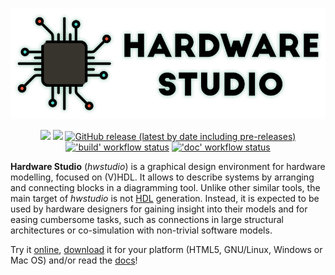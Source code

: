 <p align="center">
  <a title="HTML5 deployment" href="https://umarcor.github.io/hwstudio"><img width="550px" src="doc/img/banner_blur.png"/></a>
</p>

<p align="center">
  <a title="Site" href="https://umarcor.github.io/hwstudio"><img src="https://img.shields.io/website.svg?label=umarcor.github.io%2Fhwstudio&longCache=true&style=flat-square&url=http%3A%2F%2Fumarcor.github.io%2Fhwstudio%2Findex.html&logo=HTML5&logoColor=fff"></a><!--
  -->
  <a title="Doc" href="https://umarcor.github.io/hwstudio/doc"><img src="https://img.shields.io/website.svg?label=Doc&longCache=true&style=flat-square&url=http%3A%2F%2Fumarcor.github.io%2Fhwstudio%2Fdoc%2Findex.html&logo=Asciidoctor&logoColor=fff"></a><!--
  -->
  <a title="Releases" href="https://github.com/umarcor/hwstudio/releases"><img alt="GitHub release (latest by date including pre-releases)" src="https://img.shields.io/github/v/release/umarcor/hwstudio?include_prereleases&longCache=true&style=flat-square&label=Releases&logo=github&color=informational"></a><!--
  -->
  <a title="'build' workflow status" href="https://github.com/umarcor/hwstudio/actions?query=workflow%3Abuild"><img alt="'build' workflow status" src="https://img.shields.io/github/workflow/status/umarcor/hwstudio/build?longCache=true&style=flat-square&label=build&logo=Github%20Actions&logoColor=fff"></a><!--
  -->
  <a title="'doc' workflow status" href="https://github.com/umarcor/hwstudio/actions?query=workflow%3Adoc"><img alt="'doc' workflow status" src="https://img.shields.io/github/workflow/status/umarcor/hwstudio/doc?longCache=true&style=flat-square&label=doc&logo=Github%20Actions&logoColor=fff"></a><!--
  -->
</p>

**Hardware Studio** (*hwstudio*) is a graphical design environment for hardware modelling, focused on (V)HDL. It allows to describe systems by arranging and connecting blocks in a diagramming tool. Unlike other similar tools, the main target of *hwstudio* is not [HDL](https://en.wikipedia.org/wiki/Hardware_description_language) generation. Instead, it is expected to be used by hardware designers for gaining insight into their models and for easing cumbersome tasks, such as connections in large structural architectures or co-simulation with non-trivial software models.

Try it [online](https://umarcor.github.io/hwstudio/), [download](https://github.com/umarcor/hwstudio/releases/tag/nightly) it for your platform (HTML5, GNU/Linux, Windows or Mac OS) and/or read the [docs](https://umarcor.github.io/hwstudio/doc)!

